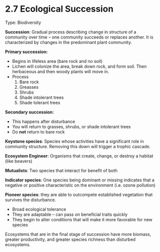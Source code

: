 # 2.7 Ecological Succession

Type: Biodiversity

**Succession**: Gradual process describing change in structure of a community over time – one community succeeds or replaces another. It is characterized by changes in the predominant plant community.

**Primary succession:**

- Begins in lifeless area (bare rock and no soil)
- Lichen will colonize the area, break down rock, and form soil. Then herbaceous and then woody plants will move in.
- Process
    1. Bare rock
    2. Greasses
    3. Shrubs
    4. Shade intolerant trees
    5. Shade tolerant trees

**Secondary succession:**

- This happens after disturbance
- You will return to grasses, shrubs, or shade intolerant trees
- Do **not** return to bare rock

**Keystone species**: Species whose activities have a significant role in community structure. Removing this down will trigger a trophic cascade.

**Ecosystem Engineer**: Organisms that create, change, or destroy a habitat (like beavers)

**Mutualists**: Two species that interact for benefit of both

**Indicator species**: One species being dominant or missing indicates that a negative or positive characteristic on the environment (i.e. ozone pollution)

**Pioneer species**: they are able to outcompete established vegetation that survives the disturbance.

- Broad ecological tolerance
- They are adaptable – can pass on beneficial traits quickly
- They begin to alter conditions that will make it more favorable for new species

Ecosystems that are in the final stage of succession have more biomass, greater productivity, and greater species richness than disturbed ecosystems.